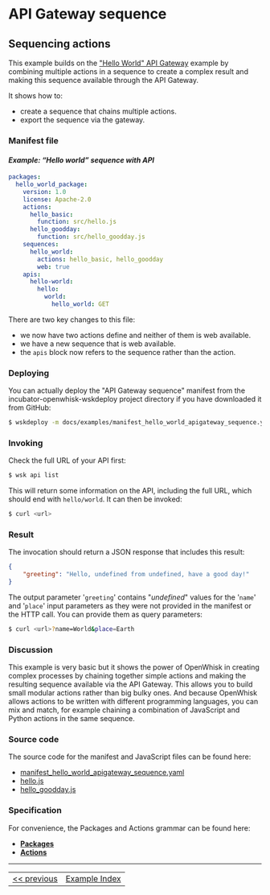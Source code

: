 <!--
#
# Licensed to the Apache Software Foundation (ASF) under one or more contributor
# license agreements.  See the NOTICE file distributed with this work for additional
# information regarding copyright ownership.  The ASF licenses this file to you
# under the Apache License, Version 2.0 (the # "License"); you may not use this
# file except in compliance with the License.  You may obtain a copy of the License
# at:
#
# http://www.apache.org/licenses/LICENSE-2.0
#
# Unless required by applicable law or agreed to in writing, software distributed
# under the License is distributed on an "AS IS" BASIS, WITHOUT WARRANTIES OR
# CONDITIONS OF ANY KIND, either express or implied.  See the License for the
# specific language governing permissions and limitations under the License.
#
-->

# API Gateway sequence

## Sequencing actions

This example builds on the ["Hello World" API Gateway](wskdeploy_apigateway_helloworld.md#api-gateway) example by combining multiple actions in a sequence to create a complex result and making this sequence available through the API Gateway.

It shows how to:
- create a sequence that chains multiple actions.
- export the sequence via the gateway.

### Manifest file
#### _Example: “Hello world” sequence with API_
```yaml
packages:
  hello_world_package:
    version: 1.0
    license: Apache-2.0
    actions:
      hello_basic:
        function: src/hello.js
      hello_goodday:
        function: src/hello_goodday.js
    sequences:
      hello_world:
        actions: hello_basic, hello_goodday
        web: true
    apis:
      hello-world:
        hello:
          world:
            hello_world: GET
```

There are two key changes to this file:
- we now have two actions define and neither of them is web available.
- we have a new sequence that is web available.
- the `apis` block now refers to the sequence rather than the action.

### Deploying

You can actually deploy the "API Gateway sequence" manifest from the incubator-openwhisk-wskdeploy project directory if you have downloaded it from GitHub:

```sh
$ wskdeploy -m docs/examples/manifest_hello_world_apigateway_sequence.yaml
```

### Invoking

Check the full URL of your API first:
```sh
$ wsk api list
```

This will return some information on the API, including the full URL, which
should end with `hello/world`. It can then be invoked:

```sh
$ curl <url>
```

### Result
The invocation should return a JSON response that includes this result:

```json
{
    "greeting": "Hello, undefined from undefined, have a good day!"
}
```

The output parameter '```greeting```' contains "_undefined_" values for the '```name```' and '```place```' input parameters as they were not provided in the manifest or the HTTP call. You can provide them as query parameters:

```sh
$ curl <url>?name=World&place=Earth
```

### Discussion

This example is very basic but it shows the power of OpenWhisk in creating complex processes by chaining together simple actions and making the resulting sequence available via the API Gateway. This allows you to build small modular actions rather than big bulky ones. And because OpenWhisk allows actions to be written with different programming languages, you can mix and match, for example chaining a combination of JavaScript and Python actions in the same sequence.

### Source code
The source code for the manifest and JavaScript files can be found here:
- [manifest_hello_world_apigateway_sequence.yaml](examples/manifest_hello_world_apigateway_sequence.yaml)
- [hello.js](examples/src/hello.js)
- [hello_goodday.js](examples/src/hello_goodday.js)

### Specification
For convenience, the Packages and Actions grammar can be found here:
- **[Packages](../specification/html/spec_packages.md#packages)**
- **[Actions](../specification/html/spec_actions.md#actions)**

---
<!--
 Bottom Navigation
-->
<html>
<div align="center">
<table align="center">
  <tr>
    <td><a href="wskdeploy_apigateway_helloworld.md#packages">&lt;&lt;&nbsp;previous</a></td>
    <td><a href="programming_guide.md#guided-examples">Example Index</a></td>
    <!--<td><a href="">next&nbsp;&gt;&gt;</a></td>-->
  </tr>
</table>
</div>
</html>
